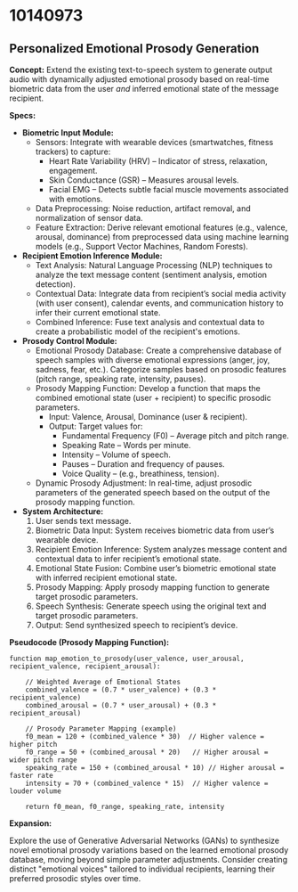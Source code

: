 # 10140973

## Personalized Emotional Prosody Generation

**Concept:** Extend the existing text-to-speech system to generate output audio with dynamically adjusted emotional prosody based on real-time biometric data from the user *and* inferred emotional state of the message recipient.

**Specs:**

*   **Biometric Input Module:**
    *   Sensors: Integrate with wearable devices (smartwatches, fitness trackers) to capture:
        *   Heart Rate Variability (HRV) – Indicator of stress, relaxation, engagement.
        *   Skin Conductance (GSR) – Measures arousal levels.
        *   Facial EMG – Detects subtle facial muscle movements associated with emotions.
    *   Data Preprocessing: Noise reduction, artifact removal, and normalization of sensor data.
    *   Feature Extraction: Derive relevant emotional features (e.g., valence, arousal, dominance) from preprocessed data using machine learning models (e.g., Support Vector Machines, Random Forests).
*   **Recipient Emotion Inference Module:**
    *   Text Analysis: Natural Language Processing (NLP) techniques to analyze the text message content (sentiment analysis, emotion detection).
    *   Contextual Data: Integrate data from recipient’s social media activity (with user consent), calendar events, and communication history to infer their current emotional state.
    *   Combined Inference: Fuse text analysis and contextual data to create a probabilistic model of the recipient's emotions.
*   **Prosody Control Module:**
    *   Emotional Prosody Database: Create a comprehensive database of speech samples with diverse emotional expressions (anger, joy, sadness, fear, etc.). Categorize samples based on prosodic features (pitch range, speaking rate, intensity, pauses).
    *   Prosody Mapping Function: Develop a function that maps the combined emotional state (user + recipient) to specific prosodic parameters.
        *   Input: Valence, Arousal, Dominance (user & recipient).
        *   Output: Target values for:
            *   Fundamental Frequency (F0) – Average pitch and pitch range.
            *   Speaking Rate – Words per minute.
            *   Intensity – Volume of speech.
            *   Pauses – Duration and frequency of pauses.
            *   Voice Quality –  (e.g., breathiness, tension).
    *   Dynamic Prosody Adjustment: In real-time, adjust prosodic parameters of the generated speech based on the output of the prosody mapping function.
*   **System Architecture:**
    1.  User sends text message.
    2.  Biometric Data Input: System receives biometric data from user’s wearable device.
    3.  Recipient Emotion Inference: System analyzes message content and contextual data to infer recipient’s emotional state.
    4.  Emotional State Fusion: Combine user’s biometric emotional state with inferred recipient emotional state.
    5.  Prosody Mapping: Apply prosody mapping function to generate target prosodic parameters.
    6.  Speech Synthesis: Generate speech using the original text and target prosodic parameters.
    7.  Output: Send synthesized speech to recipient’s device.

**Pseudocode (Prosody Mapping Function):**

```
function map_emotion_to_prosody(user_valence, user_arousal, recipient_valence, recipient_arousal):

    // Weighted Average of Emotional States
    combined_valence = (0.7 * user_valence) + (0.3 * recipient_valence)
    combined_arousal = (0.7 * user_arousal) + (0.3 * recipient_arousal)

    // Prosody Parameter Mapping (example)
    f0_mean = 120 + (combined_valence * 30)  // Higher valence = higher pitch
    f0_range = 50 + (combined_arousal * 20)   // Higher arousal = wider pitch range
    speaking_rate = 150 + (combined_arousal * 10) // Higher arousal = faster rate
    intensity = 70 + (combined_valence * 15)  // Higher valence = louder volume

    return f0_mean, f0_range, speaking_rate, intensity
```

**Expansion:**

Explore the use of Generative Adversarial Networks (GANs) to synthesize novel emotional prosody variations based on the learned emotional prosody database, moving beyond simple parameter adjustments. Consider creating distinct "emotional voices" tailored to individual recipients, learning their preferred prosodic styles over time.